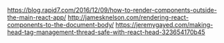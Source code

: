 https://blog.rapid7.com/2016/12/09/how-to-render-components-outside-the-main-react-app/
http://jamesknelson.com/rendering-react-components-to-the-document-body/
https://jeremygayed.com/making-head-tag-management-thread-safe-with-react-head-323654170b45
